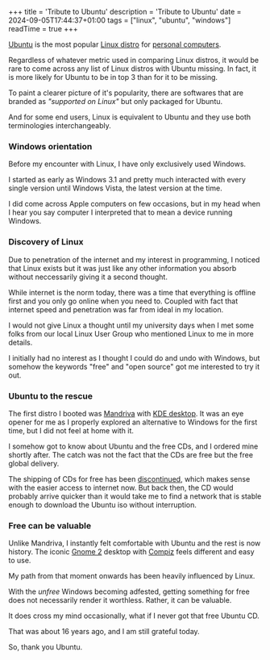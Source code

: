 +++
title = 'Tribute to Ubuntu'
description = 'Tribute to Ubuntu'
date = 2024-09-05T17:44:37+01:00
tags = ["linux", "ubuntu", "windows"]
readTime = true
+++

[Ubuntu](https://ubuntu.com/desktop) is the most popular [Linux distro](https://en.wikipedia.org/wiki/Linux_distribution)
for [personal computers](https://en.wikipedia.org/wiki/Personal_computer).

Regardless of whatever metric used in comparing Linux distros, it would be rare to come across any list of Linux
distros with Ubuntu missing. In fact, it is more likely for Ubuntu to be in top 3 than for it to be missing.

To paint a clearer picture of it's popularity, there are softwares that are branded as _"supported on Linux"_ but only
packaged for Ubuntu.

And for some end users, Linux is equivalent to Ubuntu and they use both terminologies interchangeably.

### Windows orientation

Before my encounter with Linux, I have only exclusively used Windows.

I started as early as Windows 3.1 and pretty much interacted with every single version until Windows Vista,
the latest version at the time.

I did come across Apple computers on few occasions, but in my head when I hear you say computer I interpreted that to
mean a device running Windows.

### Discovery of Linux

Due to penetration of the internet and my interest in programming, I noticed that Linux exists but it was just like any
other information you absorb without neccessarily giving it a second thought.

While internet is the norm today, there was a time that everything is offline first and you only go online when you need to.
Coupled with fact that internet speed and penetration was far from ideal in my location.

I would not give Linux a thought until my university days when I met some folks from our local Linux User Group who mentioned
Linux to me in more details.

I initially had no interest as I thought I could do and undo with Windows, but somehow the keywords "free" and "open source"
got me interested to try it out.

### Ubuntu to the rescue

The first distro I booted was [Mandriva](https://en.wikipedia.org/wiki/Mandriva_Linux) with [KDE desktop](https://kde.org/).
It was an eye opener for me as I properly explored an alternative to Windows for the first time, but I did not feel at home with it.

I somehow got to know about Ubuntu and the free CDs, and I ordered mine shortly after. The catch was not the fact that the
CDs are free but the free global delivery.

The shipping of CDs for free has been [discontinued](https://canonical.com/blog/shipit-comes-to-an-end), which makes
sense with the easier access to internet now. But back then, the CD would probably arrive quicker than it would take me to find a
network that is stable enough to download the Ubuntu iso without interruption.

### Free can be valuable

Unlike Mandriva, I instantly felt comfortable with Ubuntu and the rest is now history.
The iconic [Gnome 2](https://en.wikipedia.org/wiki/GNOME_2) desktop with [Compiz](https://en.wikipedia.org/wiki/Compiz)
feels different and easy to use.

My path from that moment onwards has been heavily influenced by Linux.

With the _unfree_ Windows becoming adfested, getting something for free does not necessarily render it worthless.
Rather, it can be valuable.

It does cross my mind occasionally, what if I never got that free Ubuntu CD.

That was about 16 years ago, and I am still grateful today.

So, thank you Ubuntu.
